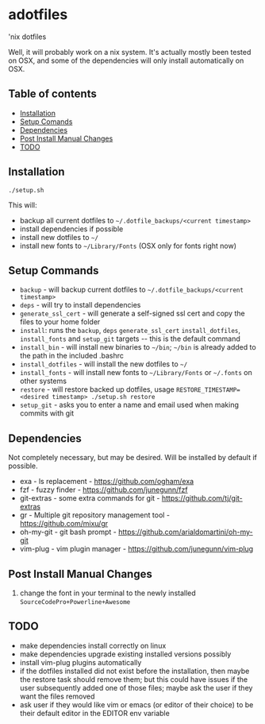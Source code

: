 adotfiles
========

'nix dotfiles

Well, it will probably work on a nix system.  It's actually mostly been tested on OSX, and some of the dependencies will only install automatically on OSX.

Table of contents
-----------------

- [Installation](#installation)
- [Setup Comands](#commands)
- [Dependencies](#dependencies)
- [Post Install Manual Changes](#manual_changes)
- [TODO](#todo)

<a name="installation"></a>
Installation
------------

```./setup.sh```

This will:
- backup all current dotfiles to `~/.dotfile_backups/<current timestamp>`
- install dependencies if possible
- install new dotfiles to `~/`
- install new fonts to `~/Library/Fonts` (OSX only for fonts right now)

<a name="commands"></a>
Setup Commands
--------------

- `backup` - will backup current dotfiles to `~/.dotfile_backups/<current timestamp>`
- `deps` - will try to install dependencies
- `generate_ssl_cert` - will generate a self-signed ssl cert and copy the files to your home folder
- `install`: runs the `backup`, `deps` `generate_ssl_cert` `install_dotfiles`, `install_fonts` and `setup_git` targets -- this is the default command
- `install_bin` - will install new binaries to `~/bin`; `~/bin` is already added to the path in the included .bashrc
- `install_dotfiles` - will install the new dotfiles to `~/`
- `install_fonts` - will install new fonts to `~/Library/Fonts` or `~/.fonts` on other systems
- `restore` - will restore backed up dotfiles, usage `RESTORE_TIMESTAMP=<desired timestamp> ./setup.sh restore`
- `setup_git` - asks you to enter a name and email used when making commits with git

<a name="dependencies"></a>
Dependencies
------------

Not completely necessary, but may be desired.  Will be installed by default if possible.

- exa - ls replacement - https://github.com/ogham/exa
- fzf - fuzzy finder - https://github.com/junegunn/fzf
- git-extras - some extra commands for git - https://github.com/tj/git-extras
- gr - Multiple git repository management tool - https://github.com/mixu/gr
- oh-my-git - git bash prompt - https://github.com/arialdomartini/oh-my-git
- vim-plug - vim plugin manager - https://github.com/junegunn/vim-plug

<a name="manual_changes"></a>
Post Install Manual Changes
---------------------------

1. change the font in your terminal to the newly installed `SourceCodePro+Powerline+Awesome`

<a name="todo"></a>
TODO
----

- make dependencies install correctly on linux
- make dependencies upgrade existing installed versions possibly
- install vim-plug plugins automatically
- if the dotfiles installed did not exist before the installation, then maybe the restore task should remove them; but this could have issues if the user subsequently added one of those files; maybe ask the user if they want the files removed
- ask user if they would like vim or emacs (or editor of their choice) to be their default editor in the EDITOR env variable
